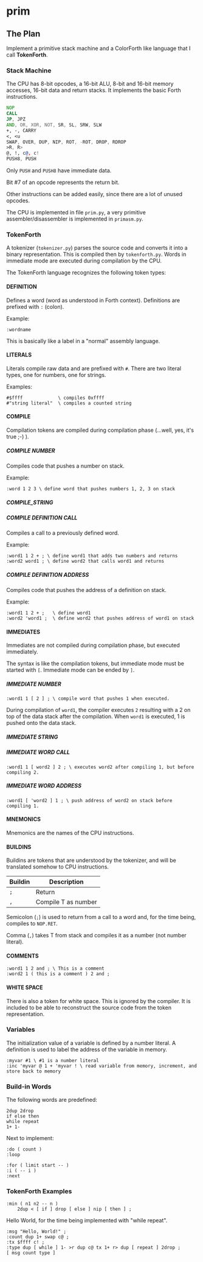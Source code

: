 # prim

## The Plan

Implement a primitive stack machine and a ColorForth like language that I call __TokenForth__.

### Stack Machine

The CPU has 8-bit opcodes, a 16-bit ALU, 8-bit and 16-bit memory accesses, 16-bit data and return stacks. It implements the basic Forth instructions.

```asm
NOP
CALL
JP, JPZ
AND, OR, XOR, NOT, SR, SL, SRW, SLW
+, -, CARRY
<, <u
SWAP, OVER, DUP, NIP, ROT, -ROT, DROP, RDROP
>R, R>
@, !, c@, c!
PUSH8, PUSH
```

Only `PUSH` and `PUSH8` have immediate data.

Bit #7 of an opcode represents the return bit.

Other instructions can be added easily, since there are a lot of unused opcodes.

The CPU is implemented in file `prim.py`, a very primitive assembler/disassembler
is implemented in `primasm.py`.

### TokenForth

A tokenizer (`tokenizer.py`) parses the source code and converts it into a binary representation. This is compiled then by `tokenforth.py`. Words in immediate mode are executed during compilation by the CPU.

The TokenForth language recognizes the following token types:

#### DEFINITION
Defines a word (word as understood in Forth context). Definitions are prefixed with `:` (colon).

Example:
```
:wordname
```
This is basically like a label in a "normal" assembly language.

#### LITERALS
Literals compile raw data and are prefixed with `#`. There are two literal types, one for numbers, one for strings.

Examples:
```
#$ffff             \ compiles 0xffff
#"string literal"  \ compiles a counted string
```

#### COMPILE
Compilation tokens are compiled during compilation phase (...well, yes, it's true ;-) ).

##### COMPILE NUMBER
Compiles code that pushes a number on stack.

Example:
```
:word 1 2 3 \ define word that pushes numbers 1, 2, 3 on stack
```

##### COMPILE_STRING


##### COMPILE DEFINITION CALL
Compiles a call to a previously defined word.

Example:
```
:word1 1 2 + ; \ define word1 that adds two numbers and returns
:word2 word1 ; \ define word2 that calls word1 and returns
```

##### COMPILE DEFINITION ADDRESS
Compiles code that pushes the address of a definition on stack.

Example:
```
:word1 1 2 + ;   \ define word1
:word2 'word1 ;  \ define word2 that pushes address of word1 on stack
```

#### IMMEDIATES
Immediates are not compiled during compilation phase, but executed immediately.

The syntax is like the compilation tokens, but immediate mode must be started with `[`. Immediate mode can be ended by `]`.

##### IMMEDIATE NUMBER
```
:word1 1 [ 2 ] ; \ compile word that pushes 1 when executed.
```
During compilation of `word1`, the compiler executes `2` resulting with a 2 on top of the data stack after the compilation. When `word1` is executed, 1 is pushed onto the data stack.

##### IMMEDIATE STRING

##### IMMEDIATE WORD CALL
```
:word1 1 [ word2 ] 2 ; \ executes word2 after compiling 1, but before compiling 2.
```
##### IMMEDIATE WORD ADDRESS
```
:word1 [ 'word2 ] 1 ; \ push address of word2 on stack before compiling 1.
```

#### MNEMONICS
Mnemonics are the names of the CPU instructions.

#### BUILDINS
Buildins are tokens that are understood by the tokenizer, and will be translated somehow to CPU instructions.

|Buildin|Description|
|-------|-----------|
|`;`    |Return|
|`,`    |Compile T as number|

Semicolon (`;`) is used to return from a call to a word and, for the time being, compiles to `NOP.RET`.

Comma (`,`) takes T from stack and compiles it as a number (not number literal).

#### COMMENTS
```
:word1 1 2 and ; \ This is a comment
:word2 1 ( this is a comment ) 2 and ;
```


#### WHITE SPACE
There is also a token for white space. This is ignored by the compiler. It is included to be able to reconstruct the source code from the token representation.

### Variables
The initialization value of a variable is defined by a number literal.
A definition is used to label the address of the variable in memory.
```
:myvar #1 \ #1 is a number literal
:inc 'myvar @ 1 + 'myvar ! \ read variable from memory, increment, and store back to memory
```

### Build-in Words
The following words are predefined:
```forth
2dup 2drop
if else then
while repeat
1+ 1-
```

Next to implement:

```
:do ( count )
:loop
```

```
:for ( limit start -- )
:i ( -- i )
:next
```


### TokenForth Examples

```forth
:min ( n1 n2 -- n )
    2dup < [ if ] drop [ else ] nip [ then ] ;
```

Hello World, for the time being implemented with "while repeat".
```forth
:msg "Hello, World!" ;
:count dup 1+ swap c@ ;
:tx $ffff c! ;
:type dup [ while ] 1- >r dup c@ tx 1+ r> dup [ repeat ] 2drop ;
[ msg count type ]
```
